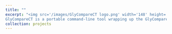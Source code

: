 ```yaml
---
title: ""
excerpt: "<img src='/images/GlyCompareCT logo.png' width='148' height='190' style='float:right'> <img src='/images/white_bar.png' style='float:right'>
GlyCompareCT is a portable command-line tool wrapping up the GlyCompare Python package. Given glycan abundances, GlyCompareCT conducts substructure decomposition to quantify hidden biosynthetic intermediate abundance and relationships between measured glycans. Thus, GlyComparCT mitigates sparsity and makes interdependence explicit, thereby increasing statistical power of downstream analyses of the glycomics data. Ultimately, GlyComparCT increases accessibility, interoperability, scope and consistency in glycomics analysis. It also largely saves the running memory than GlyCompare. [GlyCompareCT GitHub](https://github.com/LewisLabUCSD/GlyCompareCT)"
collection: projects
---
```



